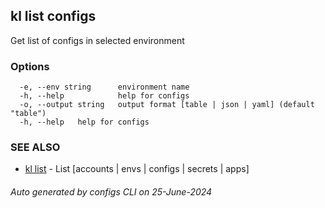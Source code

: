 ## kl list configs

Get list of configs in selected environment



### Options

```
  -e, --env string      environment name
  -h, --help            help for configs
  -o, --output string   output format [table | json | yaml] (default "table")
  -h, --help   help for configs
```

### SEE ALSO

* [kl list](kl_list.md)  - List [accounts | envs | configs | secrets | apps]

###### Auto generated by configs CLI on 25-June-2024

